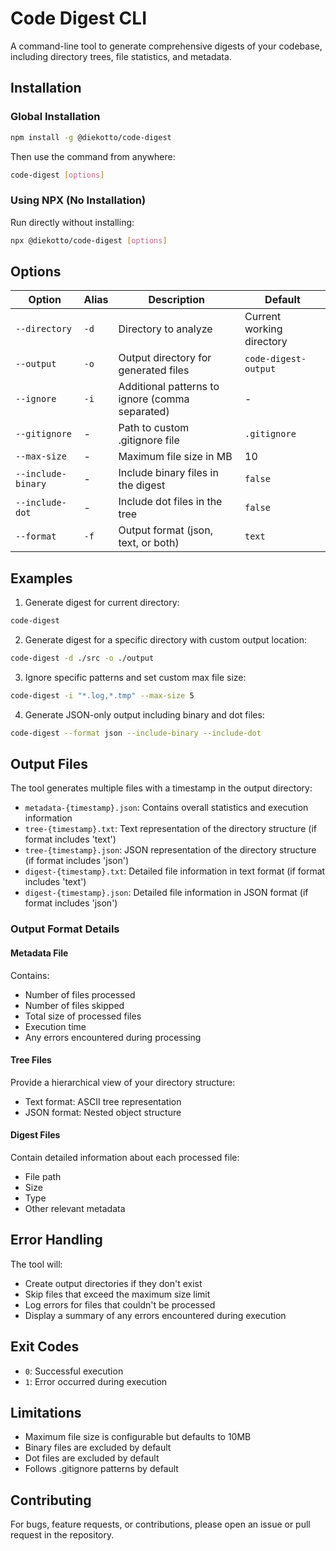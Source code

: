# Code Digest CLI

A command-line tool to generate comprehensive digests of your codebase, including directory trees, file statistics, and metadata.

## Installation

### Global Installation

```bash
npm install -g @diekotto/code-digest
```

Then use the command from anywhere:

```bash
code-digest [options]
```

### Using NPX (No Installation)

Run directly without installing:

```bash
npx @diekotto/code-digest [options]
```

## Options

| Option             | Alias | Description                                     | Default                   |
| ------------------ | ----- | ----------------------------------------------- | ------------------------- |
| `--directory`      | `-d`  | Directory to analyze                            | Current working directory |
| `--output`         | `-o`  | Output directory for generated files            | `code-digest-output`      |
| `--ignore`         | `-i`  | Additional patterns to ignore (comma separated) | -                         |
| `--gitignore`      | -     | Path to custom .gitignore file                  | `.gitignore`              |
| `--max-size`       | -     | Maximum file size in MB                         | 10                        |
| `--include-binary` | -     | Include binary files in the digest              | `false`                   |
| `--include-dot`    | -     | Include dot files in the tree                   | `false`                   |
| `--format`         | `-f`  | Output format (json, text, or both)             | `text`                    |

## Examples

1. Generate digest for current directory:

```bash
code-digest
```

2. Generate digest for a specific directory with custom output location:

```bash
code-digest -d ./src -o ./output
```

3. Ignore specific patterns and set custom max file size:

```bash
code-digest -i "*.log,*.tmp" --max-size 5
```

4. Generate JSON-only output including binary and dot files:

```bash
code-digest --format json --include-binary --include-dot
```

## Output Files

The tool generates multiple files with a timestamp in the output directory:

- `metadata-{timestamp}.json`: Contains overall statistics and execution information
- `tree-{timestamp}.txt`: Text representation of the directory structure (if format includes 'text')
- `tree-{timestamp}.json`: JSON representation of the directory structure (if format includes 'json')
- `digest-{timestamp}.txt`: Detailed file information in text format (if format includes 'text')
- `digest-{timestamp}.json`: Detailed file information in JSON format (if format includes 'json')

### Output Format Details

#### Metadata File

Contains:

- Number of files processed
- Number of files skipped
- Total size of processed files
- Execution time
- Any errors encountered during processing

#### Tree Files

Provide a hierarchical view of your directory structure:

- Text format: ASCII tree representation
- JSON format: Nested object structure

#### Digest Files

Contain detailed information about each processed file:

- File path
- Size
- Type
- Other relevant metadata

## Error Handling

The tool will:

- Create output directories if they don't exist
- Skip files that exceed the maximum size limit
- Log errors for files that couldn't be processed
- Display a summary of any errors encountered during execution

## Exit Codes

- `0`: Successful execution
- `1`: Error occurred during execution

## Limitations

- Maximum file size is configurable but defaults to 10MB
- Binary files are excluded by default
- Dot files are excluded by default
- Follows .gitignore patterns by default

## Contributing

For bugs, feature requests, or contributions, please open an issue or pull request in the repository.
